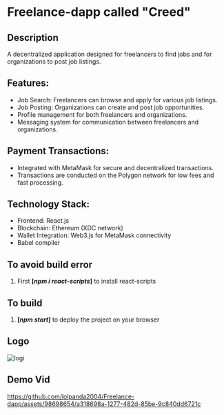 # Freelance-dapp called "Creed"

## Description

A decentralized application designed for freelancers to find jobs and for organizations to post job listings.

## Features:
- Job Search: Freelancers can browse and apply for various job listings.
- Job Posting: Organizations can create and post job opportunities.
- Profile management for both freelancers and organizations.
- Messaging system for communication between freelancers and organizations.

## Payment Transactions:
- Integrated with MetaMask for secure and decentralized transactions.
- Transactions are conducted on the Polygon network for low fees and fast processing.


## Technology Stack:
- Frontend: React.js
- Blockchain: Ethereum (XDC network)
- Wallet Integration: Web3.js for MetaMask connectivity
- Babel compiler

## To avoid build error 
1. First **[*npm i react-scripts*]** to install react-scripts
   
## To build
1. **[*npm start*]** to deploy the project on your browser

## Logo
![logi](https://github.com/lolpanda2004/Freelance-dapp/assets/98698654/2a9e78d6-6997-408c-8d56-18ec2131d9e4)

## Demo Vid

https://github.com/lolpanda2004/Freelance-dapp/assets/98698654/a318698a-1277-482d-85be-9c840dd6721c




